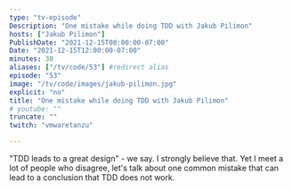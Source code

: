 ```yaml
---
type: "tv-episode"
Description: "One mistake while doing TDD with Jakub Pilimon"
hosts: ["Jakub Pilimon"]
PublishDate: "2021-12-15T00:00:00-07:00"
Date: "2021-12-15T12:00:00-07:00"
minutes: 30
aliases: ["/tv/code/53"] #redirect alias
episode: "53"
image: "/tv/code/images/jakub-pilimon.jpg"
explicit: "no"
title: "One mistake while doing TDD with Jakub Pilimon"
# youtube: ""
truncate: ""
twitch: "vmwaretanzu"

---
```


"TDD leads to a great design" - we say. I strongly believe that. Yet I meet a lot of people who disagree, let's talk about one common mistake that can lead to a conclusion that TDD does not work. 